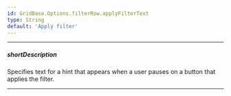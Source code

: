 ```yaml
---
id: GridBase.Options.filterRow.applyFilterText
type: String
default: 'Apply filter'
---
```

---
##### shortDescription
Specifies text for a hint that appears when a user pauses on a button that applies the filter.

---
